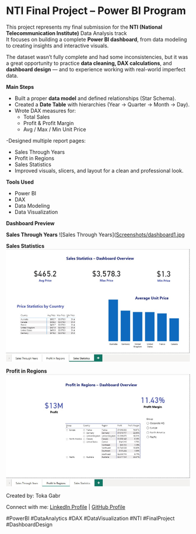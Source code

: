 # NTI Final Project – Power BI Program

This project represents my final submission for the **NTI (National Telecommunication Institute)** Data Analysis track   
It focuses on building a complete **Power BI dashboard**, from data modeling to creating insights and interactive visuals.

The dataset wasn’t fully complete and had some inconsistencies, but it was a great opportunity to practice **data cleaning, DAX calculations**, and **dashboard design** — and to experience working with real-world imperfect data.

**Main Steps**
- Built a proper **data model** and defined relationships (Star Schema).  
- Created a **Date Table** with hierarchies (Year → Quarter → Month → Day).  
- Wrote DAX measures for:
  - Total Sales  
  - Profit & Profit Margin  
  - Avg / Max / Min Unit Price
    
-Designed multiple report pages:
  - Sales Through Years  
  - Profit in Regions  
  - Sales Statistics  
- Improved visuals, slicers, and layout for a clean and professional look.

**Tools Used**
- Power BI  
- DAX  
- Data Modeling  
- Data Visualization  
 

**Dashboard Preview**

**Sales Through Years**
![Sales Through Years]([Screenshots/dashboard1.jpg](https://github.com/tokagabr/NTI-Final-Project/blob/main/dashboard1.jpg?raw=true)

**Sales Statistics**
![Sales Statistics](https://github.com/tokagabr/NTI-Final-Project/blob/main/dashboard2.jpg?raw=true)

**Profit in Regions**
![Profit in Regions](https://github.com/tokagabr/NTI-Final-Project/blob/main/dashboard3.jpg?raw=true)



Created by: Toka Gabr  

Connect with me: 
[LinkedIn Profile](www.linkedin.com/in/tokagabr) | [GitHub Profile](https://github.com/tokagabr)


#PowerBI #DataAnalytics #DAX #DataVisualization #NTI #FinalProject #DashboardDesign
